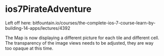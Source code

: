 # ios7PirateAdventure

Left off here:
bitfountain.io/courses/the-complete-ios-7-course-learn-by-building-14-apps/lectures/4392


The Map is now displaying a different picture for each tile and different cell.
The transparency of the image views needs to be adjusted, they are way too opaque at this time.

